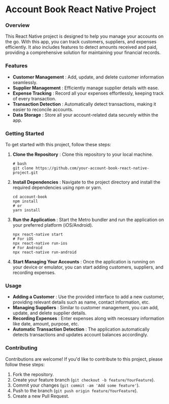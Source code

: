 # **Account Book React Native Project**

### Overview

This React Native project is designed to help you manage your accounts on the go. With this app, you can track customers, suppliers, and expenses efficiently. It also includes features to detect amounts received and paid, providing a comprehensive solution for maintaining your financial records.

### Features

- **Customer Management** : Add, update, and delete customer information seamlessly.
- **Supplier Management** : Efficiently manage supplier details with ease.
- **Expense Tracking** : Record all your expenses effortlessly, keeping track of every transaction.
- **Transaction Detection** : Automatically detect transactions, making it easier to reconcile accounts.
- **Data Storage** : Store all your account-related data securely within the app.

### Getting Started

To get started with this project, follow these steps:

1. **Clone the Repository** : Clone this repository to your local machine.

   ```
   # bash
   git clone https://github.com/your-account-book-react-native-project.git
   ```

2. **Install Dependencies** : Navigate to the project directory and install the required dependencies using npm or yarn.

   ```
   cd account-book
   npm install
   # or
   yarn install
   ```

3. **Run the Application** : Start the Metro bundler and run the application on your preferred platform (iOS/Android).

   ```
   npx react-native start
   # For iOS
   npx react-native run-ios
   # For Android
   npx react-native run-android
   ```

4. **Start Managing Your Accounts** : Once the application is running on your device or emulator, you can start adding customers, suppliers, and recording expenses.

### Usage

- **Adding a Customer** : Use the provided interface to add a new customer, providing relevant details such as name, contact information, etc.
- **Managing Suppliers** : Similar to customer management, you can add, update, and delete supplier details.
- **Recording Expenses** : Enter expenses along with necessary information like date, amount, purpose, etc.
- **Automatic Transaction Detection** : The application automatically detects transactions and updates account balances accordingly.

### Contributing

Contributions are welcome! If you'd like to contribute to this project, please follow these steps:

1. Fork the repository.
2. Create your feature branch (`git checkout -b feature/YourFeature`).
3. Commit your changes (`git commit -am 'Add some feature'`).
4. Push to the branch (`git push origin feature/YourFeature`).
5. Create a new Pull Request.
